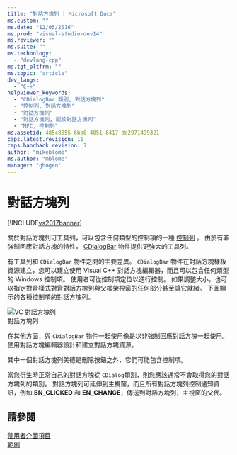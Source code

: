 ```yaml
---
title: "對話方塊列 | Microsoft Docs"
ms.custom: ""
ms.date: "12/05/2016"
ms.prod: "visual-studio-dev14"
ms.reviewer: ""
ms.suite: ""
ms.technology: 
  - "devlang-cpp"
ms.tgt_pltfrm: ""
ms.topic: "article"
dev_langs: 
  - "C++"
helpviewer_keywords: 
  - "CDialogBar 類別, 對話方塊列"
  - "控制列, 對話方塊列"
  - "對話方塊列"
  - "對話方塊列, 關於對話方塊列"
  - "MFC, 控制列"
ms.assetid: 485c8055-6bb0-4051-8417-dd2971499321
caps.latest.revision: 11
caps.handback.revision: 7
author: "mikeblome"
ms.author: "mblome"
manager: "ghogen"
---
```

# 對話方塊列
[!INCLUDE[vs2017banner](../assembler/inline/includes/vs2017banner.md)]

關於對話方塊列可工具列，可以包含任何類型的控制項的一種 [控制列](../mfc/control-bars.md) 。  由於有非強制回應對話方塊的特性， [CDialogBar](../mfc/reference/cdialogbar-class.md) 物件提供更強大的工具列。  
  
 有工具列和 `CDialogBar` 物件之間的主要差異。  `CDialogBar` 物件在對話方塊樣板資源建立，您可以建立使用 Visual C\+\+ 對話方塊編輯器，而且可以包含任何類型的 Windows 控制項。  使用者可從控制項定位以進行控制。  如果調整大小，也可以指定對齊樣式對齊對話方塊列與父框架視窗的任何部分甚至讓它就緒。  下圖顯示的各種控制項的對話方塊列。  
  
 ![VC 對話方塊列](../mfc/media/vc378t1.png "vc378T1")  
對話方塊列  
  
 在其他方面，與 `CDialogBar` 物件一起使用像是以非強制回應對話方塊一起使用。  使用對話方塊編輯器設計和建立對話方塊資源。  
  
 其中一個對話方塊列美德是刪除按鈕之外，它們可能包含控制項。  
  
 當您衍生時正常自己的對話方塊從 `CDialog`類別，則您應該通常不會取得您的對話方塊列的類別。  對話方塊列可延伸到主視窗，而且所有對話方塊列控制通知資訊，例如 **BN\_CLICKED** 和 **EN\_CHANGE**，傳送到對話方塊列，主視窗的父代。  
  
## 請參閱  
 [使用者介面項目](../mfc/user-interface-elements-mfc.md)   
 [範例](../top/visual-cpp-samples.md)